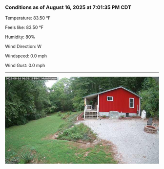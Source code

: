 ### Conditions as of August 16, 2025 at 7:01:35 PM CDT 

Temperature: 83.50 &deg;F

Feels like: 83.50 &deg;F

Humidity: 80%

Wind Direction: W

Windspeed: 0.0 mph

Wind Gust: 0.0 mph

---

<img src="./images/latest.jpeg"/>


